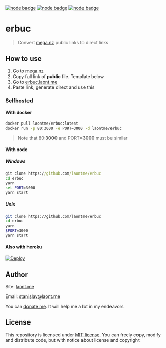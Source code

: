 [![node badge](https://img.shields.io/badge/node-15.2-brightgreen?style=for-the-badge)](https://nodejs.org/)
[![node badge](https://img.shields.io/badge/docker-laontme/erbuc-blue?style=for-the-badge)](https://hub.docker.com/r/laontme/erbuc)
[![node badge](https://img.shields.io/badge/made_with-❤-ff3053?style=for-the-badge)](https://laont.me/)

# erbuc
> Convert [mega.nz](https://mega.nz) public links to direct links

## How to use
1. Go to [mega.nz](https://mega.nz)
1. Copy full link of **public** file. Template below
1. Go to [erbuc.laont.me](https://erbuc.laont.me/)
1. Paste link, generate direct and use this

### Selfhosted
#### With docker
```bash
docker pull laontme/erbuc:latest
docker run -p 80:3000 -e PORT=3000 -d laontme/erbuc
```
> Note that 80:**3000** and PORT=**3000** must be similar

#### With node
##### Windows
```bat
git clone https://github.com/laontme/erbuc
cd erbuc
yarn
set PORT=3000
yarn start
```

##### Unix
```bash
git clone https://github.com/laontme/erbuc
cd erbuc
yarn
$PORT=3000
yarn start
```

#### Also with heroku

[![Deploy](https://www.herokucdn.com/deploy/button.svg)](https://heroku.com/deploy)

## Author
Site: [laont.me](https://laont.me)

Email: [stanislav@laont.me](mailto:stanislav@laont.me)

You can [donate me](https://donatty.com/laontme). It will help me a lot in my endeavors

## License
This repository is licensed under [MIT license](/LICENSE.md). You can freely copy, modify and distribute code, but with notice about license and copyright
